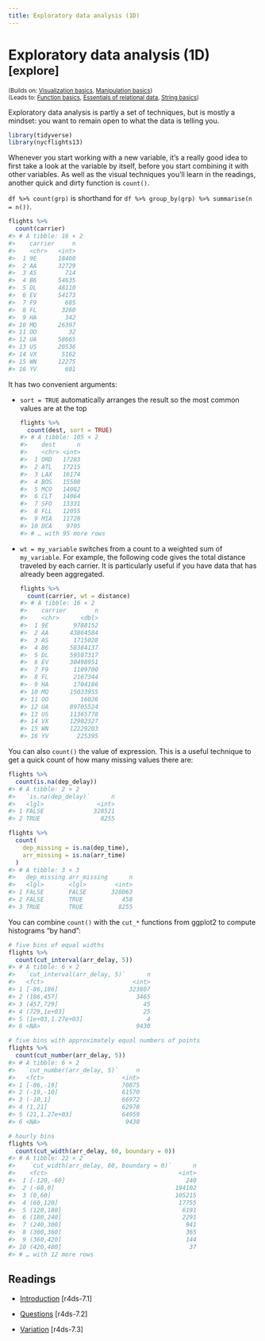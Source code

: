 ```yaml
---
title: Exploratory data analysis (1D)
---
```


<!-- Generated automatically from eda-1d.yml. Do not edit by hand -->

# Exploratory data analysis (1D) <small class='explore'>[explore]</small>
<small>(Builds on: [Visualization basics](vis-basics.md), [Manipulation basics](manip-basics.md))</small>  
<small>(Leads to: [Function basics](function-basics.md), [Essentials of relational data](relational-basics.md), [String basics](string-basics.md))</small>


Exploratory data analysis is partly a set of techniques, but is mostly a
mindset: you want to remain open to what the data is telling you.

``` r
library(tidyverse)
library(nycflights13)
```

Whenever you start working with a new variable, it’s a really good idea
to first take a look at the variable by itself, before you start
combining it with other variables. As well as the visual techniques
you’ll learn in the readings, another quick and dirty function is
`count()`.

`df %>% count(grp)` is shorthand for
`df %>% group_by(grp) %>% summarise(n = n())`.

``` r
flights %>% 
  count(carrier)
#> # A tibble: 16 × 2
#>    carrier     n
#>    <chr>   <int>
#>  1 9E      18460
#>  2 AA      32729
#>  3 AS        714
#>  4 B6      54635
#>  5 DL      48110
#>  6 EV      54173
#>  7 F9        685
#>  8 FL       3260
#>  9 HA        342
#> 10 MQ      26397
#> 11 OO         32
#> 12 UA      58665
#> 13 US      20536
#> 14 VX       5162
#> 15 WN      12275
#> 16 YV        601
```

It has two convenient arguments:

-   `sort = TRUE` automatically arranges the result so the most common
    values are at the top

    ``` r
    flights %>% 
      count(dest, sort = TRUE)
    #> # A tibble: 105 × 2
    #>    dest      n
    #>    <chr> <int>
    #>  1 ORD   17283
    #>  2 ATL   17215
    #>  3 LAX   16174
    #>  4 BOS   15508
    #>  5 MCO   14082
    #>  6 CLT   14064
    #>  7 SFO   13331
    #>  8 FLL   12055
    #>  9 MIA   11728
    #> 10 DCA    9705
    #> # … with 95 more rows
    ```

-   `wt = my_variable` switches from a count to a weighted sum of
    `my_variable`. For example, the following code gives the total
    distance traveled by each carrier. It is particularly useful if you
    have data that has already been aggregated.

    ``` r
    flights %>% 
      count(carrier, wt = distance)
    #> # A tibble: 16 × 2
    #>    carrier        n
    #>    <chr>      <dbl>
    #>  1 9E       9788152
    #>  2 AA      43864584
    #>  3 AS       1715028
    #>  4 B6      58384137
    #>  5 DL      59507317
    #>  6 EV      30498951
    #>  7 F9       1109700
    #>  8 FL       2167344
    #>  9 HA       1704186
    #> 10 MQ      15033955
    #> 11 OO         16026
    #> 12 UA      89705524
    #> 13 US      11365778
    #> 14 VX      12902327
    #> 15 WN      12229203
    #> 16 YV        225395
    ```

You can also `count()` the value of expression. This is a useful
technique to get a quick count of how many missing values there are:

``` r
flights %>% 
  count(is.na(dep_delay))
#> # A tibble: 2 × 2
#>   `is.na(dep_delay)`      n
#>   <lgl>               <int>
#> 1 FALSE              328521
#> 2 TRUE                 8255

flights %>% 
  count(
    dep_missing = is.na(dep_time), 
    arr_missing = is.na(arr_time)
  )
#> # A tibble: 3 × 3
#>   dep_missing arr_missing      n
#>   <lgl>       <lgl>        <int>
#> 1 FALSE       FALSE       328063
#> 2 FALSE       TRUE           458
#> 3 TRUE        TRUE          8255
```

You can combine `count()` with the `cut_*` functions from ggplot2 to
compute histograms “by hand”:

``` r
# five bins of equal widths
flights %>% 
  count(cut_interval(arr_delay, 5))
#> # A tibble: 6 × 2
#>   `cut_interval(arr_delay, 5)`      n
#>   <fct>                         <int>
#> 1 [-86,186]                    323807
#> 2 (186,457]                      3465
#> 3 (457,729]                        45
#> 4 (729,1e+03]                      25
#> 5 (1e+03,1.27e+03]                  4
#> 6 <NA>                           9430

# five bins with approximately equal numbers of points
flights %>% 
  count(cut_number(arr_delay, 5))
#> # A tibble: 6 × 2
#>   `cut_number(arr_delay, 5)`     n
#>   <fct>                      <int>
#> 1 [-86,-19]                  70875
#> 2 (-19,-10]                  61570
#> 3 (-10,1]                    66972
#> 4 (1,21]                     62970
#> 5 (21,1.27e+03]              64959
#> 6 <NA>                        9430

# hourly bins
flights %>% 
  count(cut_width(arr_delay, 60, boundary = 0))
#> # A tibble: 22 × 2
#>    `cut_width(arr_delay, 60, boundary = 0)`      n
#>    <fct>                                     <int>
#>  1 [-120,-60]                                  240
#>  2 (-60,0]                                  194102
#>  3 (0,60]                                   105215
#>  4 (60,120]                                  17755
#>  5 (120,180]                                  6191
#>  6 (180,240]                                  2291
#>  7 (240,300]                                   941
#>  8 (300,360]                                   365
#>  9 (360,420]                                   144
#> 10 (420,480]                                    37
#> # … with 12 more rows
```

## Readings

  * [Introduction](http://r4ds.had.co.nz/exploratory-data-analysis.html#introduction-3) [r4ds-7.1]

  * [Questions](http://r4ds.had.co.nz/exploratory-data-analysis.html#questions) [r4ds-7.2]

  * [Variation](http://r4ds.had.co.nz/exploratory-data-analysis.html#variation) [r4ds-7.3]


